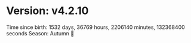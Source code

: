 # Version: v4.2.10
Time since birth: 1532 days, 36769 hours, 2206140 minutes, 132368400 seconds
Season: Autumn 🍁
